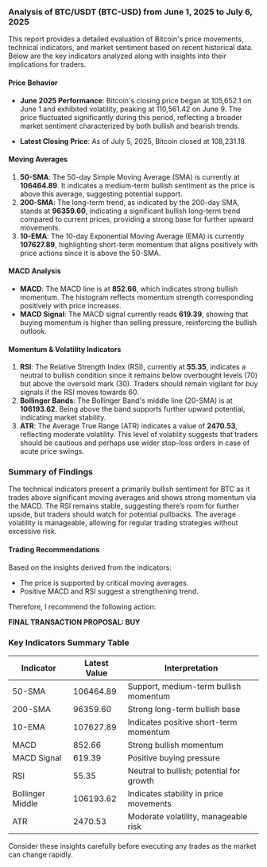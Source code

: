 ### Analysis of BTC/USDT (BTC-USD) from June 1, 2025 to July 6, 2025

This report provides a detailed evaluation of Bitcoin's price movements, technical indicators, and market sentiment based on recent historical data. Below are the key indicators analyzed along with insights into their implications for traders.

#### Price Behavior
- **June 2025 Performance**: 
  Bitcoin's closing price began at 105,652.1 on June 1 and exhibited volatility, peaking at 110,561.42 on June 9. The price fluctuated significantly during this period, reflecting a broader market sentiment characterized by both bullish and bearish trends.
  
- **Latest Closing Price**: As of July 5, 2025, Bitcoin closed at 108,231.18.

#### Moving Averages
1. **50-SMA**: The 50-day Simple Moving Average (SMA) is currently at **106464.89**. It indicates a medium-term bullish sentiment as the price is above this average, suggesting potential support.
2. **200-SMA**: The long-term trend, as indicated by the 200-day SMA, stands at **96359.60**, indicating a significant bullish long-term trend compared to current prices, providing a strong base for further upward movements.
3. **10-EMA**: The 10-day Exponential Moving Average (EMA) is currently **107627.89**, highlighting short-term momentum that aligns positively with price actions since it is above the 50-SMA.

#### MACD Analysis
- **MACD**: The MACD line is at **852.66**, which indicates strong bullish momentum. The histogram reflects momentum strength corresponding positively with price increases.
- **MACD Signal**: The MACD signal currently reads **619.39**, showing that buying momentum is higher than selling pressure, reinforcing the bullish outlook.

#### Momentum & Volatility Indicators
1. **RSI**: The Relative Strength Index (RSI), currently at **55.35**, indicates a neutral to bullish condition since it remains below overbought levels (70) but above the oversold mark (30). Traders should remain vigilant for buy signals if the RSI moves towards 60.
2. **Bollinger Bands**: The Bollinger Band's middle line (20-SMA) is at **106193.62**. Being above the band supports further upward potential, indicating market stability.
3. **ATR**: The Average True Range (ATR) indicates a value of **2470.53**, reflecting moderate volatility. This level of volatility suggests that traders should be cautious and perhaps use wider stop-loss orders in case of acute price swings.

### Summary of Findings
The technical indicators present a primarily bullish sentiment for BTC as it trades above significant moving averages and shows strong momentum via the MACD. The RSI remains stable, suggesting there’s room for further upside, but traders should watch for potential pullbacks. The average volatility is manageable, allowing for regular trading strategies without excessive risk.

#### Trading Recommendations
Based on the insights derived from the indicators:
- The price is supported by critical moving averages.
- Positive MACD and RSI suggest a strengthening trend.

Therefore, I recommend the following action:

**FINAL TRANSACTION PROPOSAL: BUY**

### Key Indicators Summary Table

| Indicator        | Latest Value        | Interpretation                          |
|------------------|--------------------|-----------------------------------------|
| 50-SMA           | 106464.89          | Support, medium-term bullish momentum   |
| 200-SMA          | 96359.60           | Strong long-term bullish base           |
| 10-EMA           | 107627.89          | Indicates positive short-term momentum   |
| MACD             | 852.66             | Strong bullish momentum                  |
| MACD Signal      | 619.39             | Positive buying pressure                 |
| RSI              | 55.35              | Neutral to bullish; potential for growth |
| Bollinger Middle | 106193.62          | Indicates stability in price movements    |
| ATR              | 2470.53            | Moderate volatility, manageable risk     |

Consider these insights carefully before executing any trades as the market can change rapidly.